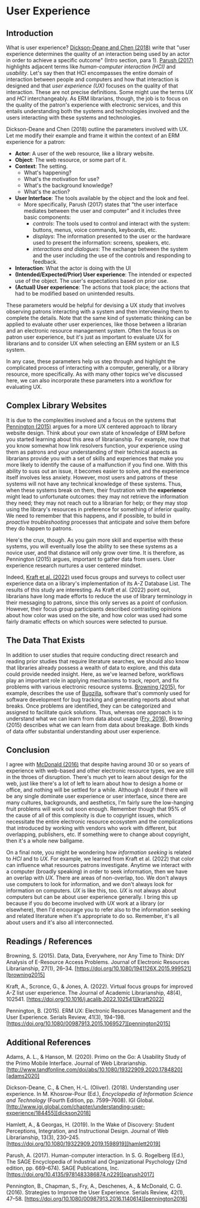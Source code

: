 # User Experience

## Introduction

What is user experience?
[Dickson-Deane and Chen (2018)][dickson2018]
write that
"user experience determines
the quality of an interaction
being used by an actor in
order to achieve a specific outcome"
(Intro section, para 1).
[Parush (2017)][parush2017]
highlights adjacent terms
like *human-computer interaction (HCI)*
and *usability*.
Let's say then that HCI
encompasses the entire domain of
interaction between people and
computers and
how that interaction is designed and
that *user experience (UX)*
focuses on the quality of that interaction.
These are not precise definitions.
Some might use the terms *UX* and *HCI*
interchangeably.
As ERM librarians, though,
the job is to focus on the
quality of the patron's experience
with electronic services, and
this entails understanding both the
systems and technologies involved
and the users interacting
with these systems and technologies.

Dickson-Deane and Chen (2018) 
outline the parameters involved with UX.
Let me modify their example and
frame it within the context of an ERM
experience for a patron:

- **Actor**: A user of the web resource, like a library
  website.
- **Object**: The web resource, or some part of it.
- **Context**: The setting.
  - What's happening?
  - What's the motivation for use?
  - What's the background knowledge?
  - What's the action?
- **User Interface**: The tools available by the object and
  the look and feel.
  - More specifically, Parush (2017) states that "the user
    interface mediates between the user and computer" and it
    includes three basic components:
    - *controls*: The tools used to control and interact
      with the system: buttons, menus, voice commands,
      keyboards, etc.
    - *displays*: The information presented to the user or
      the hardware used to present the information: screens,
      speakers, etc.
    - *interactions and dialogues*: The exchange between the
      system and the user including the use of the controls
      and responding to feedback.
- **Interaction**: What the actor is doing with the UI
- **(Intended/Expected/Prior) User experience**: The
  intended or expected use of the object. The user's
  expectations based on prior use.
- **(Actual) User experience**: The actions that took place;
  the actions that had to be modified based on unintended
  results.

These parameters would be helpful
for devising a UX study that involves
observing patrons interacting with
a system and then interviewing them to
complete the details.
Note that the same kind of
systematic thinking can be
applied to evaluate other user experiences,
like those between a
librarian and
an electronic resource management system.
Often the focus is on patron user experience,
but it's just as important to
evaluate UX for librarians and
to consider UX when selecting
an ERM system or an ILS system.

In any case,
these parameters help us
step through and highlight the
complicated process of interacting
with a computer, generally, or
a library resource, more specifically.
As with many other topics we've
discussed here,
we can also incorporate these
parameters into a workflow for
evaluating UX.

## Complex Library Websites

It is due to the complexities
involved and a focus on the systems that
[Pennington (2015)][pennington2015]
argues for a more UX centered approach to
library website design.
Think about your own state of
knowledge of ERM before you started
learning about this area of librarianship.
For example,
now that you know somewhat
how link resolvers function,
your experience
using them as patrons and your understanding
of their technical aspects as librarians
provide you with a set of skills
and experiences that make you
more likely to identify the cause
of a malfunction if you find one.
With this ability to suss out an issue,
it becomes easier to solve,
and the experience itself involves less anxiety.
However, most users and patrons of these
systems will not have any technical knowledge
of these systems.
Thus, when these systems break on them,
their frustration with the **experience**
might lead to unfortunate outcomes:
they may not retrieve the information they need;
they may not reach out to a librarian for help; or
they may stop using the library's resources
in preference for something of inferior quality.
We need to remember that this happens,
and if possible,
to build in *proactive troubleshooting* processes
that anticipate and solve them before they do
happen to patrons.

Here's the crux, though.
As you gain more skill and
expertise with these systems,
you will eventually lose the ability
to see these systems as a novice user, and
that distance will only grow over time.
It is therefore,
as Pennington (2015) argues,
important to gather data from users.
User experience research nurtures
a user centered mindset.

Indeed, [Kraft et al. (2022)][kraft2022]
used focus groups and surveys to collect
user experience data on a library's
implementation of its A-Z Database List.
The results of this study are interesting.
As Kraft et al. (2022) point out,
librarians have long made efforts
to reduce the use of library terminology 
in their messaging to patrons,
since this only serves as a point of confusion.
However, their focus group participants
described contrasting opinions about how
color was used on the site, and
how color was used had some fairly
dramatic effects on which sources were selected
to pursue.

## The Data That Exists

In addition to user studies
that require conducting direct research
and reading prior studies that require
literature searches,
we should also know that
libraries already possess
a wealth of data to explore,
and this data could
provide needed insight.
Here, as we've learned before,
workflows play an important role
in applying mechanisms to track,
report, and fix problems with various
electronic resource systems.
[Browning (2015)][browning2015],
for example,
describes the use of [Bugzilla][bugzilla],
software that's commonly used for software
development for bug tracking and
generating reports about what breaks.
Once problems are identified,
they can be categorized and assigned
to facilitate quick solutions.
Thus, whereas one approach is to understand what
we can learn from data about usage
([Fry, 2016][pennington2016]),
Browning (2015)
describes what we can learn from
data about breakage.
Both kinds of data offer substantial
understanding about user experience.

## Conclusion

I agree with [McDonald (2016)][pennington2016]
that despite having around 30
or so years of experience
with web-based and other electronic resource types,
we are still in the throes of disruption.
There's much yet to learn about
design for the web,
just like there's a lot of
left to learn about how to
design a home or office,
and nothing will be settled for a while.
Although I doubt if there will
be any single dominate user experience or
user interface,
since there are many
cultures, backgrounds, and aesthetics,
I'm fairly sure the low-hanging
fruit problems will work out soon enough.
Remember though that 95% of the
cause of all of this complexity is due to
copyright issues,
which necessitate the entire
electronic resource ecosystem and
the complications that
introduced by working with vendors
who work with different,
but overlapping, publishers, etc.
If something were to change about copyright,
then it's a whole new ballgame.

On a final note,
you might be wondering how
*information seeking* is related
to *HCI* and to *UX*.
For example,
we learned from Kraft et al. (2022)
that color can influence what resources
patrons investigate.
Anytime we interact with a
computer (broadly speaking) in
order to seek information,
then we have an overlap with *UX*.
There are areas of non-overlap, too.
We don't always use computers to
look for information, and
we don't always look for
information on computers.
*UX* is like this, too.
*UX* is not always about computers
but can be about user experience generally.
I bring this up because if you do
become involved with *UX* work at a library
(or elsewhere),
then I'd encourage you to refer
also to the information seeking and
related literature when
it's appropriate to do so.
Remember, it's all about users and
it's also all interconnected.

## Readings / References

Browning, S. (2015). Data, Data, Everywhere, nor Any Time to
Think: DIY Analysis of E-Resource Access Problems. Journal
of Electronic Resources Librarianship, 27(1), 26–34.
[https://doi.org/10.1080/1941126X.2015.999521][browning2015]

Kraft, A., Scronce, G., & Jones, A. (2022). Virtual focus
groups for improved A-Z list user experience. The Journal of
Academic Librarianship, 48(4), 102541.
[https://doi.org/10.1016/j.acalib.2022.102541][kraft2022]

Pennington, B. (2015). ERM UX: Electronic Resources
Management and the User Experience. Serials Review, 41(3),
194–198.
[https://doi.org/10.1080/00987913.2015.1069527][pennington2015]

## Additional References

Adams, A. L., & Hanson, M. (2020). Primo on the Go: A
Usability Study of the Primo Mobile Interface. Journal of
Web Librarianship.
[http://www.tandfonline.com/doi/abs/10.1080/19322909.2020.1784820][adams2020]

Dickson-Deane, C., & Chen, H.-L. (Oliver). (2018).
Understanding user experience. In M. Khosrow-Pour (Ed.),
*Encyclopedia of Information Science and Technology* (Fourth
Edition, pp. 7599–7608). IGI Global.
[http://www.igi.global.com/chapter/understanding-user-experience/184455][dickson2018]

Hamlett, A., & Georgas, H. (2019). In the Wake of Discovery:
Student Perceptions, Integration, and Instructional Design.
Journal of Web Librarianship, 13(3), 230–245.
[https://doi.org/10.1080/19322909.2019.1598919][hamlett2019]

Parush, A. (2017). Human-computer interaction. In S. G.
Rogelberg (Ed.), The SAGE Encyclopedia of Industrial and
Organizational Psychology (2nd edition, pp. 669–674). SAGE
Publications, Inc.
[https://doi.org/10.4135/9781483386874.n229][parush2017]

Pennington, B., Chapman, S., Fry, A., Deschenes, A., &
McDonald, C. G. (2016). Strategies to Improve the User
Experience. Serials Review, 42(1), 47–58.
[https://doi.org/10.1080/00987913.2016.1140614][pennington2016]

[adams2020]:http://www.tandfonline.com/doi/abs/10.1080/19322909.2020.1784820
[browning2015]:https://doi.org/10.1080/1941126X.2015.999521
[dickson2018]:http://www.igi.global.com/chapter/understanding-user-experience/184455
[hamlett2019]:https://doi.org/10.1080/19322909.2019.1598919
[kraft2022]:https://doi.org/10.1016/j.acalib.2022.102541
[parush2017]:https://doi.org/10.4135/9781483386874.n229
[pennington2015]:https://doi.org/10.1080/00987913.2015.1069527
[pennington2016]:https://doi.org/10.1080/00987913.2016.1140614
[bugzilla]:https://www.bugzilla.org/

<!--
## Appendix

The suggested reading by Pennington, Chapman, Fry,
Deschenes, and McDonald (2016) is a contribution from four
librarians with theoretical and practical suggestions for UX
research. Both Pennington and Chapman note the best way to
measure UX or detect UX issues is to conduct research with
users (recall our conversations on proactive
troubleshooting), but this isn't always possible due to
financial, time, or other constraints. However, there is a
wealth of research on UX and in the absence of the ability
to conduct research, locating prior research and applying
that research to your setting is paramount. Drawing from the
literature, Chapman describes several important UX
principles that include:

* chunking
* highlighting and prominence
* KISS
* choice simplification
* choice reduction

If you can conduct a user study, then Deschenes offers helpful tips on
recruiting users. Remember that the users that you recruit should be actual
users of the systems. If you are interested in why some segments of the
population do not use the library's resources, then that would be a different
kind of study.
-->

